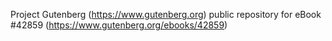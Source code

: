 Project Gutenberg (https://www.gutenberg.org) public repository for eBook #42859 (https://www.gutenberg.org/ebooks/42859)
